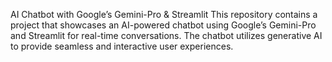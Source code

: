 AI Chatbot with Google’s Gemini-Pro & Streamlit
This repository contains a project that showcases an AI-powered chatbot using Google’s Gemini-Pro and Streamlit for real-time conversations. The chatbot utilizes generative AI to provide seamless and interactive user experiences.
